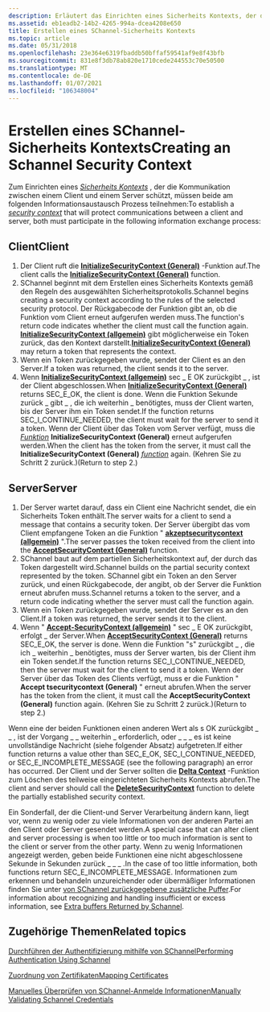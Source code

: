```yaml
---
description: Erläutert das Einrichten eines Sicherheits Kontexts, der die Kommunikation zwischen einem Client und einem Server schützt.
ms.assetid: eb1eadb2-14b2-4265-994a-dcea4208e650
title: Erstellen eines SChannel-Sicherheits Kontexts
ms.topic: article
ms.date: 05/31/2018
ms.openlocfilehash: 23e364e6319fbaddb50bffaf59541af9e8f43bfb
ms.sourcegitcommit: 831e8f3db78ab820e1710cede244553c70e50500
ms.translationtype: MT
ms.contentlocale: de-DE
ms.lasthandoff: 01/07/2021
ms.locfileid: "106348004"
---
```

# <a name="creating-an-schannel-security-context"></a><span data-ttu-id="c9ab5-103">Erstellen eines SChannel-Sicherheits Kontexts</span><span class="sxs-lookup"><span data-stu-id="c9ab5-103">Creating an Schannel Security Context</span></span>

<span data-ttu-id="c9ab5-104">Zum Einrichten eines [*Sicherheits Kontexts*](/windows/desktop/SecGloss/s-gly) , der die Kommunikation zwischen einem Client und einem Server schützt, müssen beide am folgenden Informationsaustausch Prozess teilnehmen:</span><span class="sxs-lookup"><span data-stu-id="c9ab5-104">To establish a [*security context*](/windows/desktop/SecGloss/s-gly) that will protect communications between a client and server, both must participate in the following information exchange process:</span></span>

## <a name="client"></a><span data-ttu-id="c9ab5-105">Client</span><span class="sxs-lookup"><span data-stu-id="c9ab5-105">Client</span></span>

1.  <span data-ttu-id="c9ab5-106">Der Client ruft die [**InitializeSecurityContext (General)**](/windows/win32/api/sspi/nf-sspi-initializesecuritycontexta) -Funktion auf.</span><span class="sxs-lookup"><span data-stu-id="c9ab5-106">The client calls the [**InitializeSecurityContext (General)**](/windows/win32/api/sspi/nf-sspi-initializesecuritycontexta) function.</span></span>
2.  <span data-ttu-id="c9ab5-107">SChannel beginnt mit dem Erstellen eines Sicherheits Kontexts gemäß den Regeln des ausgewählten Sicherheitsprotokolls.</span><span class="sxs-lookup"><span data-stu-id="c9ab5-107">Schannel begins creating a security context according to the rules of the selected security protocol.</span></span> <span data-ttu-id="c9ab5-108">Der Rückgabecode der Funktion gibt an, ob die Funktion vom Client erneut aufgerufen werden muss.</span><span class="sxs-lookup"><span data-stu-id="c9ab5-108">The function's return code indicates whether the client must call the function again.</span></span> <span data-ttu-id="c9ab5-109">[**InitializeSecurityContext (allgemein)**](/windows/win32/api/sspi/nf-sspi-initializesecuritycontexta) gibt möglicherweise ein Token zurück, das den Kontext darstellt.</span><span class="sxs-lookup"><span data-stu-id="c9ab5-109">[**InitializeSecurityContext (General)**](/windows/win32/api/sspi/nf-sspi-initializesecuritycontexta) may return a token that represents the context.</span></span>
3.  <span data-ttu-id="c9ab5-110">Wenn ein Token zurückgegeben wurde, sendet der Client es an den Server.</span><span class="sxs-lookup"><span data-stu-id="c9ab5-110">If a token was returned, the client sends it to the server.</span></span>
4.  <span data-ttu-id="c9ab5-111">Wenn [**InitializeSecurityContext (allgemein)**](/windows/win32/api/sspi/nf-sspi-initializesecuritycontexta) sec \_ E OK zurückgibt \_ , ist der Client abgeschlossen.</span><span class="sxs-lookup"><span data-stu-id="c9ab5-111">When [**InitializeSecurityContext (General)**](/windows/win32/api/sspi/nf-sspi-initializesecuritycontexta) returns SEC\_E\_OK, the client is done.</span></span> <span data-ttu-id="c9ab5-112">Wenn die Funktion Sekunde zurück \_ gibt \_ , die ich weiterhin \_ benötigtes, muss der Client warten, bis der Server ihm ein Token sendet.</span><span class="sxs-lookup"><span data-stu-id="c9ab5-112">If the function returns SEC\_I\_CONTINUE\_NEEDED, the client must wait for the server to send it a token.</span></span> <span data-ttu-id="c9ab5-113">Wenn der Client über das Token vom Server verfügt, muss die [*Funktion*](/windows/desktop/SecGloss/c-gly) **InitializeSecurityContext (General)** erneut aufgerufen werden.</span><span class="sxs-lookup"><span data-stu-id="c9ab5-113">When the client has the token from the server, it must call the **InitializeSecurityContext (General)** [*function*](/windows/desktop/SecGloss/c-gly) again.</span></span> <span data-ttu-id="c9ab5-114">(Kehren Sie zu Schritt 2 zurück.)</span><span class="sxs-lookup"><span data-stu-id="c9ab5-114">(Return to step 2.)</span></span>

## <a name="server"></a><span data-ttu-id="c9ab5-115">Server</span><span class="sxs-lookup"><span data-stu-id="c9ab5-115">Server</span></span>

1.  <span data-ttu-id="c9ab5-116">Der Server wartet darauf, dass ein Client eine Nachricht sendet, die ein Sicherheits Token enthält.</span><span class="sxs-lookup"><span data-stu-id="c9ab5-116">The server waits for a client to send a message that contains a security token.</span></span> <span data-ttu-id="c9ab5-117">Der Server übergibt das vom Client empfangene Token an die Funktion " [**akzeptsecuritycontext (allgemein)**](/windows/win32/api/sspi/nf-sspi-acceptsecuritycontext) ".</span><span class="sxs-lookup"><span data-stu-id="c9ab5-117">The server passes the token received from the client into the [**AcceptSecurityContext (General)**](/windows/win32/api/sspi/nf-sspi-acceptsecuritycontext) function.</span></span>
2.  <span data-ttu-id="c9ab5-118">SChannel baut auf dem partiellen Sicherheitskontext auf, der durch das Token dargestellt wird.</span><span class="sxs-lookup"><span data-stu-id="c9ab5-118">Schannel builds on the partial security context represented by the token.</span></span> <span data-ttu-id="c9ab5-119">SChannel gibt ein Token an den Server zurück, und einen Rückgabecode, der angibt, ob der Server die Funktion erneut abrufen muss.</span><span class="sxs-lookup"><span data-stu-id="c9ab5-119">Schannel returns a token to the server, and a return code indicating whether the server must call the function again.</span></span>
3.  <span data-ttu-id="c9ab5-120">Wenn ein Token zurückgegeben wurde, sendet der Server es an den Client.</span><span class="sxs-lookup"><span data-stu-id="c9ab5-120">If a token was returned, the server sends it to the client.</span></span>
4.  <span data-ttu-id="c9ab5-121">Wenn " [**Accept-SecurityContext (allgemein)**](/windows/win32/api/sspi/nf-sspi-acceptsecuritycontext) " sec \_ E OK zurückgibt, erfolgt \_ der Server.</span><span class="sxs-lookup"><span data-stu-id="c9ab5-121">When [**AcceptSecurityContext (General)**](/windows/win32/api/sspi/nf-sspi-acceptsecuritycontext) returns SEC\_E\_OK, the server is done.</span></span> <span data-ttu-id="c9ab5-122">Wenn die Funktion "s" zurückgibt \_ , die ich \_ weiterhin \_ benötigtes, muss der Server warten, bis der Client ihm ein Token sendet.</span><span class="sxs-lookup"><span data-stu-id="c9ab5-122">If the function returns SEC\_I\_CONTINUE\_NEEDED, then the server must wait for the client to send it a token.</span></span> <span data-ttu-id="c9ab5-123">Wenn der Server über das Token des Clients verfügt, muss er die Funktion " **Accept tsecuritycontext (General)** " erneut abrufen.</span><span class="sxs-lookup"><span data-stu-id="c9ab5-123">When the server has the token from the client, it must call the **AcceptSecurityContext (General)** function again.</span></span> <span data-ttu-id="c9ab5-124">(Kehren Sie zu Schritt 2 zurück.)</span><span class="sxs-lookup"><span data-stu-id="c9ab5-124">(Return to step 2.)</span></span>

<span data-ttu-id="c9ab5-125">Wenn eine der beiden Funktionen einen anderen Wert als s OK zurückgibt \_ \_ , ist der Vorgang \_ \_ weiterhin \_ erforderlich, oder \_ \_ \_ es ist keine unvollständige Nachricht (siehe folgender Absatz) aufgetreten.</span><span class="sxs-lookup"><span data-stu-id="c9ab5-125">If either function returns a value other than SEC\_E\_OK, SEC\_I\_CONTINUE\_NEEDED, or SEC\_E\_INCOMPLETE\_MESSAGE (see the following paragraph) an error has occurred.</span></span> <span data-ttu-id="c9ab5-126">Der Client und der Server sollten die [**Delta Context**](/windows/desktop/api/Sspi/nf-sspi-deletesecuritycontext) -Funktion zum Löschen des teilweise eingerichteten Sicherheits Kontexts abrufen.</span><span class="sxs-lookup"><span data-stu-id="c9ab5-126">The client and server should call the [**DeleteSecurityContext**](/windows/desktop/api/Sspi/nf-sspi-deletesecuritycontext) function to delete the partially established security context.</span></span>

<span data-ttu-id="c9ab5-127">Ein Sonderfall, der die Client-und Server Verarbeitung ändern kann, liegt vor, wenn zu wenig oder zu viele Informationen von der anderen Partei an den Client oder Server gesendet werden.</span><span class="sxs-lookup"><span data-stu-id="c9ab5-127">A special case that can alter client and server processing is when too little or too much information is sent to the client or server from the other party.</span></span> <span data-ttu-id="c9ab5-128">Wenn zu wenig Informationen angezeigt werden, geben beide Funktionen eine nicht abgeschlossene Sekunde in Sekunden zurück \_ \_ \_ .</span><span class="sxs-lookup"><span data-stu-id="c9ab5-128">In the case of too little information, both functions return SEC\_E\_INCOMPLETE\_MESSAGE.</span></span> <span data-ttu-id="c9ab5-129">Informationen zum erkennen und behandeln unzureichender oder übermäßiger Informationen finden Sie unter [von SChannel zurückgegebene zusätzliche Puffer](extra-buffers-returned-by-schannel.md).</span><span class="sxs-lookup"><span data-stu-id="c9ab5-129">For information about recognizing and handling insufficient or excess information, see [Extra buffers Returned by Schannel](extra-buffers-returned-by-schannel.md).</span></span>

## <a name="related-topics"></a><span data-ttu-id="c9ab5-130">Zugehörige Themen</span><span class="sxs-lookup"><span data-stu-id="c9ab5-130">Related topics</span></span>

<dl> <dt>

[<span data-ttu-id="c9ab5-131">Durchführen der Authentifizierung mithilfe von SChannel</span><span class="sxs-lookup"><span data-stu-id="c9ab5-131">Performing Authentication Using Schannel</span></span>](performing-authentication-using-schannel.md)
</dt> <dt>

[<span data-ttu-id="c9ab5-132">Zuordnung von Zertifikaten</span><span class="sxs-lookup"><span data-stu-id="c9ab5-132">Mapping Certificates</span></span>](mapping-certificates.md)
</dt> <dt>

[<span data-ttu-id="c9ab5-133">Manuelles Überprüfen von SChannel-Anmelde Informationen</span><span class="sxs-lookup"><span data-stu-id="c9ab5-133">Manually Validating Schannel Credentials</span></span>](manually-validating-schannel-credentials.md)
</dt> </dl>

 

 
